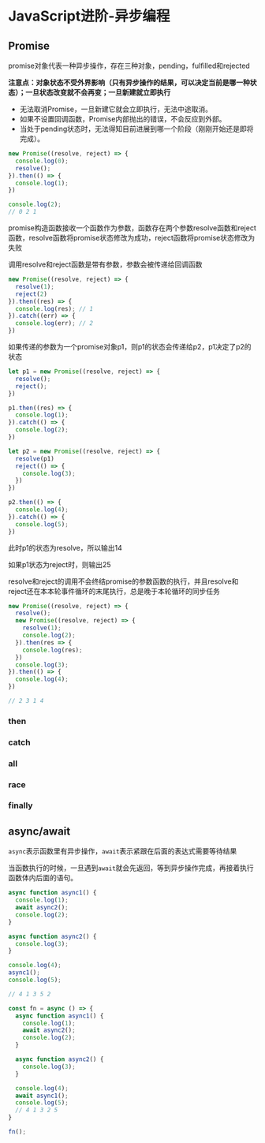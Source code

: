 # JavaScript进阶-异步编程

## Promise

promise对象代表一种异步操作，存在三种对象，pending，fulfilled和rejected

**注意点：对象状态不受外界影响（只有异步操作的结果，可以决定当前是哪一种状态）；一旦状态改变就不会再变；一旦新建就立即执行**

- 无法取消Promise，一旦新建它就会立即执行，无法中途取消。
- 如果不设置回调函数，Promise内部抛出的错误，不会反应到外部。
- 当处于pending状态时，无法得知目前进展到哪一个阶段（刚刚开始还是即将完成）。

```js
new Promise((resolve, reject) => {
  console.log(0);
  resolve();
}).then(() => {
  console.log(1);
})

console.log(2);
// 0 2 1
```

promise构造函数接收一个函数作为参数，函数存在两个参数resolve函数和reject函数，resolve函数将promise状态修改为成功，reject函数将promise状态修改为失败

调用resolve和reject函数是带有参数，参数会被传递给回调函数

```js
new Promise((resolve, reject) => {
  resolve(1);
  reject(2)
}).then((res) => {
  console.log(res); // 1
}).catch((err) => {
  console.log(err); // 2
})
```

如果传递的参数为一个promise对象p1，则p1的状态会传递给p2，p1决定了p2的状态

```js
let p1 = new Promise((resolve, reject) => {
  resolve();
  reject();
})

p1.then((res) => {
  console.log(1);
}).catch(() => {
  console.log(2);
})

let p2 = new Promise((resolve, reject) => {
  resolve(p1)
  reject(() => {
    console.log(3);
  })
})

p2.then(() => {
  console.log(4);
}).catch(() => {
  console.log(5);
})

```

此时p1的状态为resolve，所以输出14

如果p1状态为reject时，则输出25

resolve和reject的调用不会终结promise的参数函数的执行，并且resolve和reject还在本本轮事件循环的末尾执行，总是晚于本轮循环的同步任务

```js
new Promise((resolve, reject) => {
  resolve();
  new Promise((resolve, reject) => {
    resolve(1);
    console.log(2);
  }).then(res => {
    console.log(res);
  })
  console.log(3);
}).then(() => {
  console.log(4);
})

// 2 3 1 4
```

### then

### catch

### all

### race

### finally

## async/await

`async`表示函数里有异步操作，`await`表示紧跟在后面的表达式需要等待结果

当函数执行的时候，一旦遇到`await`就会先返回，等到异步操作完成，再接着执行函数体内后面的语句。

```js
async function async1() {
  console.log(1);
  await async2();
  console.log(2);
}

async function async2() {
  console.log(3);
}

console.log(4);
async1();
console.log(5);

// 4 1 3 5 2
```

```js
const fn = async () => {
  async function async1() {
    console.log(1);
    await async2();
    console.log(2);
  }

  async function async2() {
    console.log(3);
  }

  console.log(4);
  await async1();
  console.log(5);
  // 4 1 3 2 5
}

fn();
```

